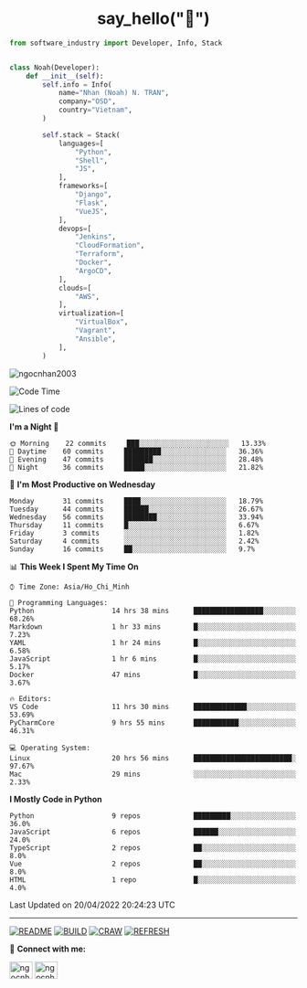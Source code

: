 <h1 align="center">say_hello("👋")</h1>

```python
from software_industry import Developer, Info, Stack


class Noah(Developer):
    def __init__(self):
        self.info = Info(
            name="Nhan (Noah) N. TRAN",
            company="OSD",
            country="Vietnam",
        )

        self.stack = Stack(
            languages=[
                "Python",
                "Shell",
                "JS",
            ],
            frameworks=[
                "Django",
                "Flask",
                "VueJS",
            ],
            devops=[
                "Jenkins",
                "CloudFormation",
                "Terraform",
                "Docker",
                "ArgoCD",
            ],
            clouds=[
                "AWS",
            ],
            virtualization=[
                "VirtualBox",
                "Vagrant",
                "Ansible",
            ],
        )
```
<img src="https://komarev.com/ghpvc/?username=ngocnhan2003&label=Profile%20views&color=0e75b6&style=flat" alt="ngocnhan2003" /> 

<!--START_SECTION:waka-->
![Code Time](http://img.shields.io/badge/Code%20Time-257%20hrs%2057%20mins-blue)

![Lines of code](https://img.shields.io/badge/From%20Hello%20World%20I%27ve%20Written-12%20Thousand%20lines%20of%20code-blue)

**I'm a Night 🦉** 

```text
🌞 Morning    22 commits     ███░░░░░░░░░░░░░░░░░░░░░░   13.33% 
🌆 Daytime    60 commits     █████████░░░░░░░░░░░░░░░░   36.36% 
🌃 Evening    47 commits     ███████░░░░░░░░░░░░░░░░░░   28.48% 
🌙 Night      36 commits     █████░░░░░░░░░░░░░░░░░░░░   21.82%

```
📅 **I'm Most Productive on Wednesday** 

```text
Monday       31 commits     ████░░░░░░░░░░░░░░░░░░░░░   18.79% 
Tuesday      44 commits     ██████░░░░░░░░░░░░░░░░░░░   26.67% 
Wednesday    56 commits     ████████░░░░░░░░░░░░░░░░░   33.94% 
Thursday     11 commits     █░░░░░░░░░░░░░░░░░░░░░░░░   6.67% 
Friday       3 commits      ░░░░░░░░░░░░░░░░░░░░░░░░░   1.82% 
Saturday     4 commits      ░░░░░░░░░░░░░░░░░░░░░░░░░   2.42% 
Sunday       16 commits     ██░░░░░░░░░░░░░░░░░░░░░░░   9.7%

```


📊 **This Week I Spent My Time On** 

```text
⌚︎ Time Zone: Asia/Ho_Chi_Minh

💬 Programming Languages: 
Python                   14 hrs 38 mins      █████████████████░░░░░░░░   68.26% 
Markdown                 1 hr 33 mins        █░░░░░░░░░░░░░░░░░░░░░░░░   7.23% 
YAML                     1 hr 24 mins        █░░░░░░░░░░░░░░░░░░░░░░░░   6.58% 
JavaScript               1 hr 6 mins         █░░░░░░░░░░░░░░░░░░░░░░░░   5.17% 
Docker                   47 mins             █░░░░░░░░░░░░░░░░░░░░░░░░   3.67%

🔥 Editors: 
VS Code                  11 hrs 30 mins      █████████████░░░░░░░░░░░░   53.69% 
PyCharmCore              9 hrs 55 mins       ███████████░░░░░░░░░░░░░░   46.31%

💻 Operating System: 
Linux                    20 hrs 56 mins      ████████████████████████░   97.67% 
Mac                      29 mins             ░░░░░░░░░░░░░░░░░░░░░░░░░   2.33%

```

**I Mostly Code in Python** 

```text
Python                   9 repos             █████████░░░░░░░░░░░░░░░░   36.0% 
JavaScript               6 repos             ██████░░░░░░░░░░░░░░░░░░░   24.0% 
TypeScript               2 repos             ██░░░░░░░░░░░░░░░░░░░░░░░   8.0% 
Vue                      2 repos             ██░░░░░░░░░░░░░░░░░░░░░░░   8.0% 
HTML                     1 repo              █░░░░░░░░░░░░░░░░░░░░░░░░   4.0%

```



 Last Updated on 20/04/2022 20:24:23 UTC
<!--END_SECTION:waka-->

<hr>

[![README](https://github.com/ngocnhan2003/ngocnhan2003/actions/workflows/000_readme.yml/badge.svg)](https://github.com/ngocnhan2003/ngocnhan2003/actions/workflows/000_readme.yml)
[![BUILD](https://github.com/ngocnhan2003/ngocnhan2003/actions/workflows/001_build.yml/badge.svg)](https://github.com/ngocnhan2003/ngocnhan2003/actions/workflows/001_build.yml)
[![CRAW](https://github.com/ngocnhan2003/ngocnhan2003/actions/workflows/002_craw.yml/badge.svg)](https://github.com/ngocnhan2003/ngocnhan2003/actions/workflows/002_craw.yml)
[![REFRESH](https://github.com/ngocnhan2003/ngocnhan2003/actions/workflows/003_refresh_cdn.yml/badge.svg)](https://github.com/ngocnhan2003/ngocnhan2003/actions/workflows/003_refresh_cdn.yml)

🔗 **Connect with me:**

<a href="https://linkedin.com/in/ngocnhan2003" target="blank"><img align="center" src="https://raw.githubusercontent.com/rahuldkjain/github-profile-readme-generator/master/src/images/icons/Social/linked-in-alt.svg" alt="ngocnhan2003" height="30" width="40" /></a>
<a href="https://instagram.com/ngocnhan2003" target="blank"><img align="center" src="https://raw.githubusercontent.com/rahuldkjain/github-profile-readme-generator/master/src/images/icons/Social/instagram.svg" alt="ngocnhan2003" height="30" width="40" /></a>
